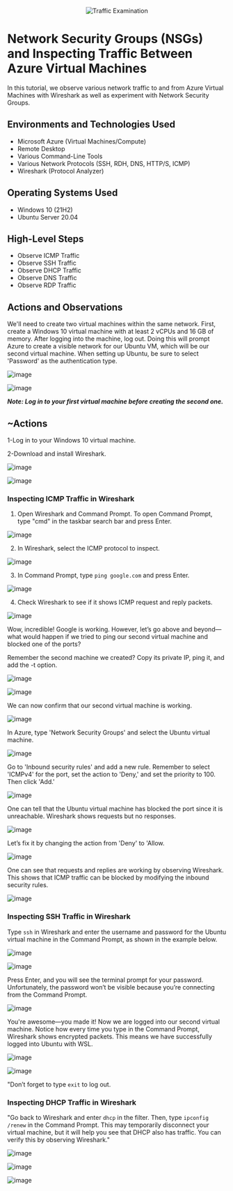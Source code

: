 <p align="center">
<img src="https://i.imgur.com/Ua7udoS.png" alt="Traffic Examination"/>
</p>

<h1>Network Security Groups (NSGs) and Inspecting Traffic Between Azure Virtual Machines</h1>
In this tutorial, we observe various network traffic to and from Azure Virtual Machines with Wireshark as well as experiment with Network Security Groups. <br />




<h2>Environments and Technologies Used</h2>

- Microsoft Azure (Virtual Machines/Compute)
- Remote Desktop
- Various Command-Line Tools
- Various Network Protocols (SSH, RDH, DNS, HTTP/S, ICMP)
- Wireshark (Protocol Analyzer)

<h2>Operating Systems Used </h2>

- Windows 10 (21H2)
- Ubuntu Server 20.04

<h2>High-Level Steps</h2>

- Observe ICMP Traffic
- Observe SSH Traffic
- Observe DHCP Traffic
- Observe DNS Traffic
- Observe RDP Traffic


<h2>Actions and Observations</h2>

We'll need to create two virtual machines within the same network. First, create a Windows 10 virtual machine with at least 2 vCPUs and 16 GB of memory. After logging into the machine, log out. Doing this will prompt Azure to create a visible network for our Ubuntu VM, which will be our second virtual machine. When setting up Ubuntu, be sure to select 'Password' as the authentication type.

![image](https://github.com/user-attachments/assets/ade7fb4c-eafe-4f74-93f3-ca685e56e2ed)

![image](https://github.com/user-attachments/assets/04d297ec-3cee-4de6-9a81-2f6c5a7e8dda)

***Note: Log in to your first virtual machine before creating the second one.***

<h2>~Actions</h2>

1-Log in to your Windows 10 virtual machine.

2-Download and install Wireshark.

![image](https://github.com/user-attachments/assets/beeb6c7c-aee5-40a6-8ae0-1b83a7a631cb)

![image](https://github.com/user-attachments/assets/7c443c72-e70f-448b-80bc-8a3c4eee8189)


<h3>Inspecting ICMP Traffic in Wireshark</h3>

1. Open Wireshark and Command Prompt. To open Command Prompt, type "cmd" in the taskbar search bar and press Enter.

![image](https://github.com/user-attachments/assets/97f7a0e7-8aec-473d-9815-2b655a1e7145)

2. In Wireshark, select the ICMP protocol to inspect.

![image](https://github.com/user-attachments/assets/63e8eaf6-763a-4788-96b2-a9598faa1fb6)

3. In Command Prompt, type `ping google.com` and press Enter.

  ![image](https://github.com/user-attachments/assets/ffc0ca4b-3219-4d1d-998a-0a15938b9dee)

4. Check Wireshark to see if it shows ICMP request and reply packets.

![image](https://github.com/user-attachments/assets/b30498c5-0846-452a-9b78-4904701ceb6d)

Wow, incredible! Google is working. However, let’s go above and beyond—what would happen if we tried to ping our second virtual machine and blocked one of the ports?

Remember the second machine we created? Copy its private IP, ping it, and add the -t option.

![image](https://github.com/user-attachments/assets/79502639-3ba8-41d7-b696-cd5350c2ce36)

![image](https://github.com/user-attachments/assets/8a181162-dae1-4561-8d82-e7151754387b)

We can now confirm that our second virtual machine is working.

![image](https://github.com/user-attachments/assets/035b2a7d-115e-4caa-b727-a33a47faaf29)

In Azure, type 'Network Security Groups' and select the Ubuntu virtual machine.

![image](https://github.com/user-attachments/assets/6ef5f1c4-8878-44f7-a1dc-dc8299ab3a71)

Go to 'Inbound security rules' and add a new rule. Remember to select 'ICMPv4' for the port, set the action to 'Deny,' and set the priority to 100. Then click 'Add.'

![image](https://github.com/user-attachments/assets/da75f8cf-9173-49bf-9197-69b763085b20)

One can tell that the Ubuntu virtual machine has blocked the port since it is unreachable. Wireshark shows requests but no responses.

![image](https://github.com/user-attachments/assets/6cc16325-0d49-4975-8ee2-77a474a2fd1f)

Let’s fix it by changing the action from 'Deny' to 'Allow.

![image](https://github.com/user-attachments/assets/6157b6f4-5600-48fd-af17-5969a25f8693)

One can see that requests and replies are working by observing Wireshark. This shows that ICMP traffic can be blocked by modifying the inbound security rules.

![image](https://github.com/user-attachments/assets/8a9f1401-411a-4360-9dbc-84fb4460f59c)

<h3>Inspecting SSH Traffic in Wireshark</h3>

Type `ssh` in Wireshark and enter the username and password for the Ubuntu virtual machine in the Command Prompt, as shown in the example below.

![image](https://github.com/user-attachments/assets/4e010ec3-e679-4e5e-a37f-c4e99e6fc8e0)

![image](https://github.com/user-attachments/assets/036a3d49-934c-44c6-a793-13ef41627032)

Press Enter, and you will see the terminal prompt for your password. Unfortunately, the password won’t be visible because you’re connecting from the Command Prompt.

![image](https://github.com/user-attachments/assets/9ca941e7-1782-4114-a03f-81c92fc3d360)

You're awesome—you made it! Now we are logged into our second virtual machine. Notice how every time you type in the Command Prompt, Wireshark shows encrypted packets. This means we have successfully logged into Ubuntu with WSL.

![image](https://github.com/user-attachments/assets/8c5482ab-ab03-4d7e-8495-be34514a2be7)

![image](https://github.com/user-attachments/assets/6e9e75e4-bd22-403e-901e-237898093a18)

"Don’t forget to type `exit` to log out.

<h3>Inspecting DHCP Traffic in Wireshark</h3>

"Go back to Wireshark and enter `dhcp` in the filter. Then, type `ipconfig /renew` in the Command Prompt. This may temporarily disconnect your virtual machine, but it will help you see that DHCP also has traffic. You can verify this by observing Wireshark."

![image](https://github.com/user-attachments/assets/4f30ec1c-520d-461a-bd48-a893ce21970f)


![image](https://github.com/user-attachments/assets/48cec906-5087-405c-bd33-6574f40f2ca2)

![image](https://github.com/user-attachments/assets/bdb9b86a-4655-4174-be05-c87a51f927d4)


















